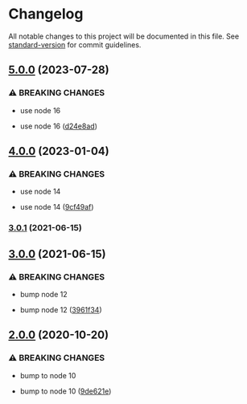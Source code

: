 # Changelog

All notable changes to this project will be documented in this file. See [standard-version](https://github.com/conventional-changelog/standard-version) for commit guidelines.

## [5.0.0](https://github.com/CrowdStrike/verror-extra/compare/v4.0.0...v5.0.0) (2023-07-28)


### ⚠ BREAKING CHANGES

* use node 16

* use node 16 ([d24e8ad](https://github.com/CrowdStrike/verror-extra/commit/d24e8adb7ec2f63e8b59cb6ab36f886f54df2c69))

## [4.0.0](https://github.com/CrowdStrike/verror-extra/compare/v3.0.1...v4.0.0) (2023-01-04)


### ⚠ BREAKING CHANGES

* use node 14

* use node 14 ([9cf49af](https://github.com/CrowdStrike/verror-extra/commit/9cf49afac684e69e6244465a39568e8e5a27cbcb))

### [3.0.1](https://github.com/CrowdStrike/verror-extra/compare/v3.0.0...v3.0.1) (2021-06-15)

## [3.0.0](https://github.com/CrowdStrike/verror-extra/compare/v2.0.0...v3.0.0) (2021-06-15)


### ⚠ BREAKING CHANGES

* bump node 12

* bump node 12 ([3961f34](https://github.com/CrowdStrike/verror-extra/commit/3961f3432a34dce7e5c2538ee590638171eacb26))

## [2.0.0](https://github.com/CrowdStrike/verror-extra/compare/v1.0.0...v2.0.0) (2020-10-20)


### ⚠ BREAKING CHANGES

* bump to node 10

* bump to node 10 ([9de621e](https://github.com/CrowdStrike/verror-extra/commit/9de621e))
